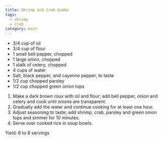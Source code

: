 ```yaml
---
title: Shrimp and Crab Gumbo
tags:
  - shrimp
  - crab
category: main
---
```


- 3/4 cup of oil
- 3/4 cup of flour
- 1 small bell pepper, chopped
- 1 large onion, chopped
- 1 stalk of celery, chopped
- 4 cups of water
- Salt, black pepper, and cayenne pepper, to taste
- 1/2 cup chopped parsley
- 1/2 cup chopped green onion tops

1. Make a dark brown roux with oil and flour; add bell pepper, onion and celery and cook until onions are transparent.
2. Gradually add the water and continue cooking for at least one hour.
3. Adjust seasoning to taste; add shrimp, crab, parsley and green onion tops and simmer for 10 minutes.
4. Serve over cooked rice in soup bowls.

Yield: 6 to 8 servings
